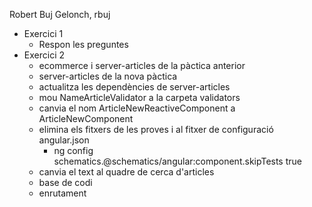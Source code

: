 Robert Buj Gelonch, rbuj
- Exercici 1
  - Respon les preguntes
- Exercici 2
  - ecommerce i server-articles de la pàctica anterior
  - server-articles de la nova pàctica
  - actualitza les dependències de server-articles
  - mou NameArticleValidator a la carpeta validators
  - canvia el nom ArticleNewReactiveComponent a ArticleNewComponent
  - elimina els fitxers de les proves i al fitxer de configuració angular.json
    - ng config schematics.@schematics/angular:component.skipTests true
  - canvia el text al quadre de cerca d'articles
  - base de codi
  - enrutament
